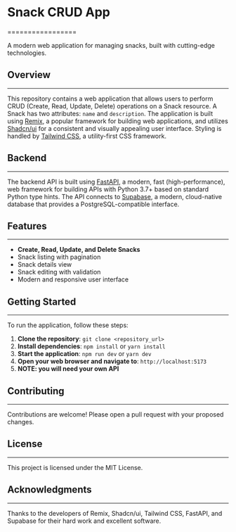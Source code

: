 # Snack CRUD App
=================

A modern web application for managing snacks, built with cutting-edge technologies.

## Overview
------------

This repository contains a web application that allows users to perform CRUD (Create, Read, Update, Delete) operations on a Snack resource. A Snack has two attributes: `name` and `description`. The application is built using [Remix](https://remix.run/), a popular framework for building web applications, and utilizes [Shadcn/ui](https://ui.shadcn.com/) for a consistent and visually appealing user interface. Styling is handled by [Tailwind CSS](https://tailwindcss.com/), a utility-first CSS framework.

## Backend
------------

The backend API is built using [FastAPI](https://fastapi.tiangolo.com/), a modern, fast (high-performance), web framework for building APIs with Python 3.7+ based on standard Python type hints. The API connects to [Supabase](https://supabase.com/), a modern, cloud-native database that provides a PostgreSQL-compatible interface.

## Features
------------

* **Create, Read, Update, and Delete Snacks**
* Snack listing with pagination
* Snack details view
* Snack editing with validation
* Modern and responsive user interface

## Getting Started
------------------

To run the application, follow these steps:

1. **Clone the repository**: `git clone <repository_url>`
2. **Install dependencies**: `npm install` or `yarn install`
3. **Start the application**: `npm run dev` or `yarn dev`
4. **Open your web browser and navigate to**: `http://localhost:5173`
5. **NOTE: you will need your own API**


## Contributing
---------------

Contributions are welcome! Please open a pull request with your proposed changes.

## License
----------

This project is licensed under the MIT License.

## Acknowledgments
----------------

Thanks to the developers of Remix, Shadcn/ui, Tailwind CSS, FastAPI, and Supabase for their hard work and excellent software.